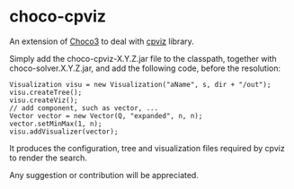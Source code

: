 choco-cpviz
===========

An extension of [Choco3](https://github.com/chocoteam/choco3) to deal with [cpviz](https://sourceforge.net/projects/cpviz/) library.

Simply add the choco-cpviz-X.Y.Z.jar file to the classpath, together with choco-solver.X.Y.Z.jar, and add the following code, before the resolution:

    Visualization visu = new Visualization("aName", s, dir + "/out");
    visu.createTree();
    visu.createViz();
    // add component, such as vector, ...
    Vector vector = new Vector(Q, "expanded", n, n);
    vector.setMinMax(1, n);
    visu.addVisualizer(vector);

It produces the configuration, tree and visualization files required by cpviz to render the search.

Any suggestion or contribution will be appreciated.
